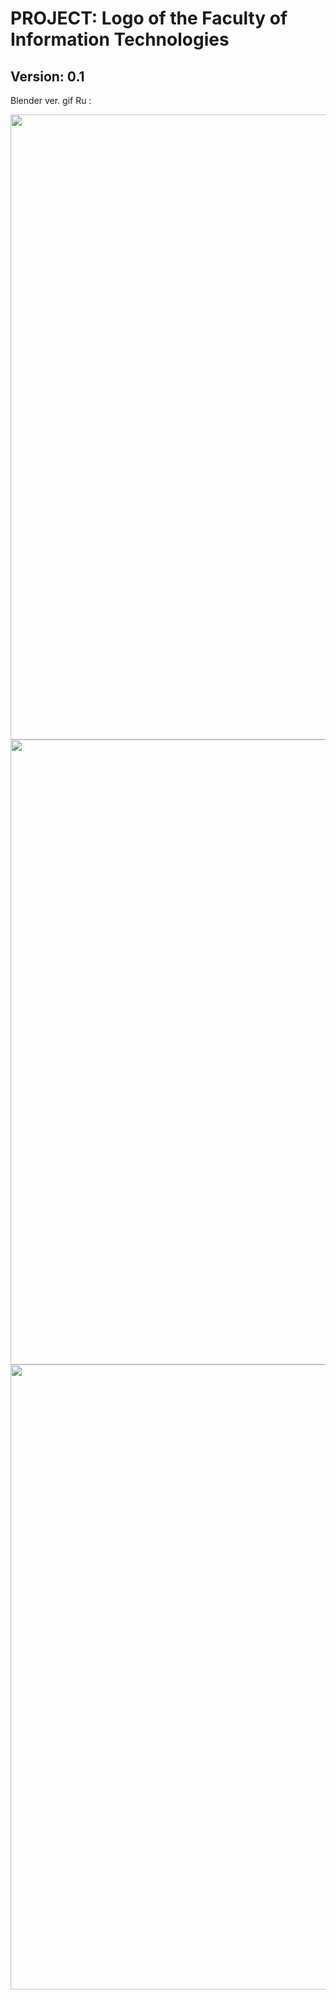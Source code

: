 <!DOCTYPT html>
<html>
  <head>
  </head>

  <body>
    <h1>PROJECT: Logo of the Faculty of Information Technologies</h1>
    <h2>Version: 0.1 </h2>
    <p>Blender ver. gif Ru :</p>
    <div items=center>
      <img src="https://github.com/user-attachments/assets/e6d0e3dc-7b4c-4f7f-9b97-f688bdf1a5cc" width=1000>
      <img src="https://github.com/user-attachments/assets/95601847-d22c-427c-99ca-953c56228d16" width=1000>
      <img src="https://github.com/user-attachments/assets/6664b346-2bb6-4761-8c67-1a78a71a5168" width=1000>
    </div>
  </body>
  
</html>

<!--
![Ru](https://github.com/user-attachments/assets/e6d0e3dc-7b4c-4f7f-9b97-f688bdf1a5cc)
![ru](https://github.com/user-attachments/assets/95601847-d22c-427c-99ca-953c56228d16)
![NVGU_RU](https://github.com/user-attachments/assets/6664b346-2bb6-4761-8c67-1a78a71a5168)

-->
